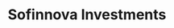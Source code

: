 ---
layout: firm_page
title: "Sofinnova Investments"
id: "sofinnova.com"
permalink: "/sofinnovainvestmentssofinnova.com/"
website: "https://www.sofinnova.com"
offices: "Menlo Park (United States), Boston (United States), New York (United States)"
investment_stages: "Series A, Series B"
portfolio_companies: "Axonis Therapeutics, Seaport Therapeutics, Capstan Therapeutics, Avenzo Therapeutics, BioAge Labs, OnCusp Therapeutics, Aiolos Bio, Star Therapeutics, Rapport Therapeutics, Alkeus Pharmaceuticals, ArriVent, Rayzebio, Gyroscope Therapeutics, Atsenatx, Vera Therapeutics, Visen Pharma, Aerovate Therapeutics, Bolt Biotherapeutics, Athira Pharma, Intrepid Bioscience, North Sea Therapeutics, Promedior, Aeovian, Karuna Therapeutics, CinCor Pharma, Inozyme Pharma, Quanta, XyloCor Therapeutics, Kiniksa, Neurana Pharmaceuticals, VelosBio, Akouos, Y-mAbs, Pionyr Immunotherapeutics, Medeor Therapeutics, Incarda Therapeutics, Dermavant Sciences, Seres Therapeutics, NextCure, Merus, Iterum Therapeutics, Entasis Therapeutics, Edge Therapeutics, Afyx Therapeutics, Dauntless Pharmaceuticals, Chiasma, Checkmate Pharmaceuticals, Rainier Therapeutics, Audentes Therapeutics, Atryx, Ascendis Pharma, Apellis Pharmaceuticals, Antiva Biosciences, Amplyx Pharmaceuticals, ZS Pharma, Versartis, Tesaro, Spark Therapeutics, Sophiris Bio, Sarcode Bioscience, Prothena, Principia Biopharma, Ophthotech, Obseva, NuCana, Natera, Synlogic, Biohaven, Innocoll, Histogenics, First Aid Shot Therapy, Civitas Therapeutics, Auris Medical, Alimera Sciences, Aclaris Therapeutics, Vicept Therapeutics, Trius Therapeutics, PregLem, Intellikine, Hyperion Therapeutics, Galerix, Coherus, C2N Diagnostics, Amarin, Aerie Pharmaceuticals, Orexigen, Mallinckrodt Pharmaceuticals, NextWave Pharmaceuticals, Marinus Pharmaceuticals, MedImmune, Catalyst Biosciences, Anthera Pharmaceuticals, Alvine Pharmaceuticals, Molecular Templates, Tensys Medical, Saegis Pharmaceuticals, Biovail, Humanigen, Actelion, Anesiva, Seattle Genetics, PharmaSonics, Intermune, Entelos, Actelion"
portfolio_link: "https://www.sofinnova.com/portfolio/"
investment_markets: "Biotechnology, Biopharmaceutical, Therapeutics, Oncology, Respiratory, Dermatology, Ophthalmology, Neurology, Women's Health, Cardiometabolic Diseases, Neuropsychiatric Disorders, Autoimmune Disorders, Metabolic Diseases, Orphan Diseases, Cardiovascular Diseases, Renal Diseases, Endocrine Diseases, Immuno-oncology, Pain Management, Genetic Disorders, Infectious Diseases, Gastroenterology, Hepatology"
founded_year: "1972"
description: "Sofinnova is a clinical-stage biopharmaceutical venture capital firm with a focus on therapeutic drugs. They invest in both private and public equity companies across the U.S. and Europe, partnering with entrepreneurs to advance cures and improve lives. Their deep scientific knowledge is a core component of their investment strategy."
linkedin: "https://www.linkedin.com/company/sofinnova-ventures"
twitter: "http://twitter.com/Sofinnova"
instagram: ""
team_page: "https://www.sofinnova.com/people"
investor_type: "Venture Capital"
crunchbase: "https://www.crunchbase.com/organization/sofinnova-ventures"
pitchbook: "https://pitchbook.com/profiles/investor/11300-14"

# SEO Optimization
meta_title: "Sofinnova Investments - VC Firm - projectstartups.com"
meta_description: "Sofinnova Investments, Sofinnova is a clinical-stage biopharmaceutical venture capital firm with a focus on therapeutic drugs. They invest in both private and public equity ..."
meta_keywords: "Sofinnova Investments, Biotechnology, Biopharmaceutical, Therapeutics, Oncology, Respiratory, Dermatology, Ophthalmology, Neurology, Women's Health, Cardiometabolic Diseases, Neuropsychiatric Disorders, Autoimmune Disorders, Metabolic Diseases, Orphan Diseases, Cardiovascular Diseases, Renal Diseases, Endocrine Diseases, Immuno-oncology, Pain Management, Genetic Disorders, Infectious Diseases, Gastroenterology, Hepatology, VC firm, venture capital, startup investor, projectstartups.com"
canonical_url: "https://vc.projectstartups.com/sofinnovainvestmentssofinnova.com/"
---